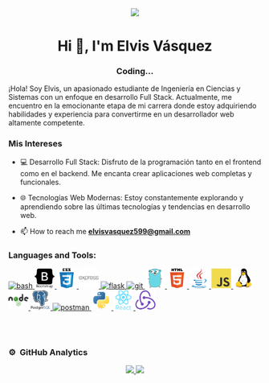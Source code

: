 
<div id="header" align="center"  >
<kbd > 
<img src="https://media.giphy.com/media/yYSSBtDgbbRzq/giphy.gif" width="300"   />
</kbd>
</div>
<h1 align="center">Hi 👋, I'm Elvis Vásquez</h1>
<h3 align="center">Coding...</h3>
¡Hola! Soy Elvis, un apasionado estudiante de Ingeniería en Ciencias y Sistemas con un enfoque en desarrollo Full Stack. Actualmente, me encuentro en la emocionante etapa de mi carrera donde estoy adquiriendo habilidades y experiencia para convertirme en un desarrollador web altamente competente.

### Mis Intereses

- 💻 Desarrollo Full Stack: Disfruto de la programación tanto en el frontend como en el backend. Me encanta crear aplicaciones web completas y funcionales.

- 🌐 Tecnologías Web Modernas: Estoy constantemente explorando y aprendiendo sobre las últimas tecnologías y tendencias en desarrollo web.
<!--

### Lo que hago

- 👨‍💻 Actualmente, estoy trabajando en proyectos personales y académicos para fortalecer mis habilidades en desarrollo web.

- 📚 Estoy comprometido con el aprendizaje continuo y siempre busco oportunidades para mejorar mis conocimientos y habilidades.

- 🤝 Me encanta colaborar con otros desarrolladores y aprender de sus experiencias.

### Mis Tecnologías Favoritas

- Frontend: HTML, CSS, JavaScript, React

- Backend: Node.js, Express, Python

- Bases de Datos:  PostgreSQL

- Otras herramientas: Git, VSCode, Postman

Siempre estoy abierto a nuevas oportunidades y desafíos. ¡No dudes en ponerte en contacto conmigo si quieres colaborar en proyectos interesantes o simplemente charlar sobre tecnología!

-->

- 📫 How to reach me **elvisvasquez599@gmail.com**

<!---
<p align="left"> <a href="https://github.com/ryo-ma/github-profile-trophy"><img src="https://github-profile-trophy.vercel.app/?username=elvisjvv" alt="elvisjvv" /></a> </p>

<h3 align="left">Connect with me:</h3>
<p align="left">
</p>
-->


<h3 align="left">Languages and Tools:</h3>
<p align="left"> <a href="https://www.gnu.org/software/bash/" target="_blank" rel="noreferrer"> <img src="https://www.vectorlogo.zone/logos/gnu_bash/gnu_bash-icon.svg" alt="bash" width="40" height="40"/> </a> <a href="https://getbootstrap.com" target="_blank" rel="noreferrer"> <img src="https://raw.githubusercontent.com/devicons/devicon/master/icons/bootstrap/bootstrap-plain-wordmark.svg" alt="bootstrap" width="40" height="40"/> </a> <a href="https://www.w3schools.com/css/" target="_blank" rel="noreferrer"> <img src="https://raw.githubusercontent.com/devicons/devicon/master/icons/css3/css3-original-wordmark.svg" alt="css3" width="40" height="40"/> </a> <a href="https://expressjs.com" target="_blank" rel="noreferrer"> <img src="https://raw.githubusercontent.com/devicons/devicon/master/icons/express/express-original-wordmark.svg" alt="express" width="40" height="40"/> </a> <a href="https://flask.palletsprojects.com/" target="_blank" rel="noreferrer"> <img src="https://www.vectorlogo.zone/logos/pocoo_flask/pocoo_flask-icon.svg" alt="flask" width="40" height="40"/> </a> <a href="https://git-scm.com/" target="_blank" rel="noreferrer"> <img src="https://www.vectorlogo.zone/logos/git-scm/git-scm-icon.svg" alt="git" width="40" height="40"/> </a> <a href="https://golang.org" target="_blank" rel="noreferrer"> <img src="https://raw.githubusercontent.com/devicons/devicon/master/icons/go/go-original.svg" alt="go" width="40" height="40"/> </a> <a href="https://www.w3.org/html/" target="_blank" rel="noreferrer"> <img src="https://raw.githubusercontent.com/devicons/devicon/master/icons/html5/html5-original-wordmark.svg" alt="html5" width="40" height="40"/> </a> <a href="https://www.java.com" target="_blank" rel="noreferrer"> <img src="https://raw.githubusercontent.com/devicons/devicon/master/icons/java/java-original.svg" alt="java" width="40" height="40"/> </a> <a href="https://developer.mozilla.org/en-US/docs/Web/JavaScript" target="_blank" rel="noreferrer"> <img src="https://raw.githubusercontent.com/devicons/devicon/master/icons/javascript/javascript-original.svg" alt="javascript" width="40" height="40"/> </a> <a href="https://www.linux.org/" target="_blank" rel="noreferrer"> <img src="https://raw.githubusercontent.com/devicons/devicon/master/icons/linux/linux-original.svg" alt="linux" width="40" height="40"/> </a> <a href="https://nodejs.org" target="_blank" rel="noreferrer"> <img src="https://raw.githubusercontent.com/devicons/devicon/master/icons/nodejs/nodejs-original-wordmark.svg" alt="nodejs" width="40" height="40"/> </a> <a href="https://www.postgresql.org" target="_blank" rel="noreferrer"> <img src="https://raw.githubusercontent.com/devicons/devicon/master/icons/postgresql/postgresql-original-wordmark.svg" alt="postgresql" width="40" height="40"/> </a> <a href="https://postman.com" target="_blank" rel="noreferrer"> <img src="https://www.vectorlogo.zone/logos/getpostman/getpostman-icon.svg" alt="postman" width="40" height="40"/> </a> <a href="https://www.python.org" target="_blank" rel="noreferrer"> <img src="https://raw.githubusercontent.com/devicons/devicon/master/icons/python/python-original.svg" alt="python" width="40" height="40"/> </a> <a href="https://reactjs.org/" target="_blank" rel="noreferrer"> <img src="https://raw.githubusercontent.com/devicons/devicon/master/icons/react/react-original-wordmark.svg" alt="react" width="40" height="40"/> </a> <a href="https://redux.js.org" target="_blank" rel="noreferrer"> <img src="https://raw.githubusercontent.com/devicons/devicon/master/icons/redux/redux-original.svg" alt="redux" width="40" height="40"/> </a> </p>



<br/><br/>
### ⚙️ &nbsp;GitHub Analytics

<p align="center">
<a href="https://github.com/elvisjvv">
  <img height="180em" src="https://github-readme-stats-eight-theta.vercel.app/api?username=elvisjvv&show_icons=true&theme=merko&include_all_commits=true&count_private=true"/>
  <img height="180em" src="https://github-readme-stats-eight-theta.vercel.app/api/top-langs/?username=elvisjvv&layout=compact&langs_count=8&theme=merko"/>


<!---
<img align="center" src="https://github-readme-streak-stats.herokuapp.com/?user=elvisjvv&theme=merko" alt="elvisjvv" />
</a>
-->

